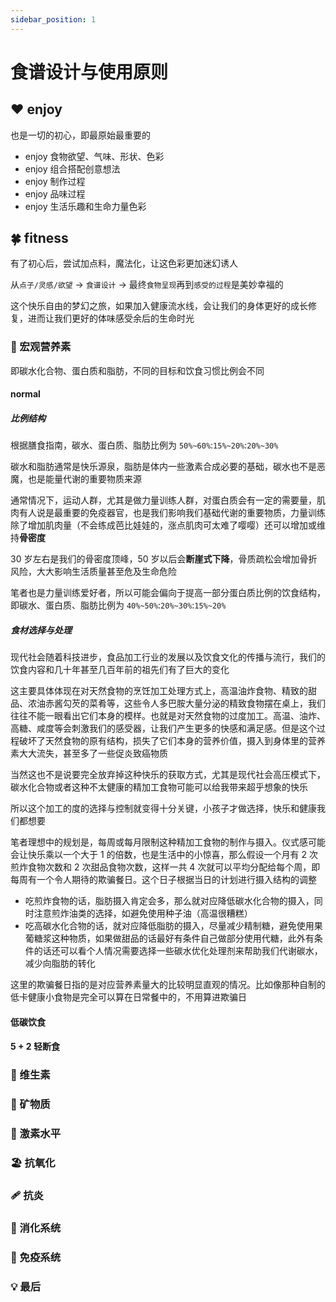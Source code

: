 ```yaml
---
sidebar_position: 1
---
```


# 食谱设计与使用原则

## ❤️ enjoy

也是一切的初心，即最原始最重要的

- enjoy 食物欲望、气味、形状、色彩
- enjoy 组合搭配创意想法
- enjoy 制作过程
- enjoy 品味过程
- enjoy 生活乐趣和生命力量色彩

## 🍀 fitness

有了初心后，尝试加点料，魔法化，让这色彩更加迷幻诱人

从`点子/灵感/欲望` → `食谱设计` → 最终`食物呈现`再到`感受的过程`是美妙幸福的

这个快乐自由的梦幻之旅，如果加入健康流水线，会让我们的身体更好的成长修复，进而让我们更好的体味感受余后的生命时光

### 🍱 宏观营养素

即碳水化合物、蛋白质和脂肪，不同的目标和饮食习惯比例会不同

#### normal

##### 比例结构

根据膳食指南，碳水、蛋白质、脂肪比例为 `50%~60%`:`15%~20%`:`20%~30%`

碳水和脂肪通常是快乐源泉，脂肪是体内一些激素合成必要的基础，碳水也不是恶魔，也是能量代谢的重要物质来源

通常情况下，运动人群，尤其是做力量训练人群，对蛋白质会有一定的需要量，肌肉有人说是最重要的免疫器官，也是我们影响我们基础代谢的重要物质，力量训练除了增加肌肉量（不会练成芭比娃娃的，涨点肌肉可太难了嘤嘤）还可以增加或维持**骨密度**

30 岁左右是我们的骨密度顶峰，50 岁以后会**断崖式下降**，骨质疏松会增加骨折风险，大大影响生活质量甚至危及生命危险

笔者也是力量训练爱好者，所以可能会偏向于提高一部分蛋白质比例的饮食结构，即碳水、蛋白质、脂肪比例为 `40%~50%`:`20%~30%`:`15%~20%`

##### 食材选择与处理

现代社会随着科技进步，食品加工行业的发展以及饮食文化的传播与流行，我们的饮食内容和几十年甚至几百年前的祖先们有了巨大的变化

这主要具体体现在对天然食物的烹饪加工处理方式上，高温油炸食物、精致的甜品、浓油赤酱勾芡的菜肴等，这些令人多巴胺大量分泌的精致食物摆在桌上，我们往往不能一眼看出它们本身的模样。也就是对天然食物的过度加工。高温、油炸、高糖、咸度等会刺激我们的感受器，让我们产生更多的快感和满足感。但是这个过程破坏了天然食物的原有结构，损失了它们本身的营养价值，摄入到身体里的营养素大大流失，甚至多了一些促炎致癌物质

当然这也不是说要完全放弃掉这种快乐的获取方式，尤其是现代社会高压模式下，碳水化合物或者这种不太健康的精加工食物可能可以给我带来超乎想象的快乐

所以这个加工的度的选择与控制就变得十分关键，小孩子才做选择，快乐和健康我们都想要

笔者理想中的规划是，每周或每月限制这种精加工食物的制作与摄入。仪式感可能会让快乐乘以一个大于 1 的倍数，也是生活中的小惊喜，那么假设一个月有 2 次煎炸食物次数和 2 次甜品食物次数，这样一共 4 次就可以平均分配给每个周，即每周有一个令人期待的欺骗餐日。这个日子根据当日的计划进行摄入结构的调整

- 吃煎炸食物的话，脂肪摄入肯定会多，那么就对应降低碳水化合物的摄入，同时注意煎炸油类的选择，如避免使用种子油（高温很糟糕）
- 吃高碳水化合物的话，就对应降低脂肪的摄入，尽量减少精制糖，避免使用果葡糖浆这种物质，如果做甜品的话最好有条件自己做部分使用代糖，此外有条件的话还可以看个人情况需要选择一些碳水优化处理剂来帮助我们代谢碳水，减少向脂肪的转化

这里的欺骗餐日指的是对应营养素量大的比较明显直观的情况。比如像那种自制的低卡健康小食物是完全可以算在日常餐中的，不用算进欺骗日

#### 低碳饮食

#### 5 + 2 轻断食

### 🥙 维生素

### 💎 矿物质

### 🛫 激素水平

### 🏖 抗氧化

### 🩹 抗炎

### 🧺 消化系统

### 🧬 免疫系统

### 💡 最后
